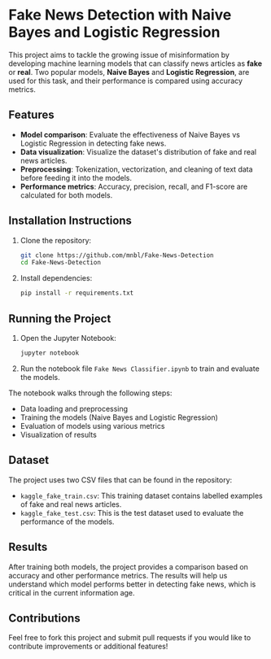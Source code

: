 
# Fake News Detection with Naive Bayes and Logistic Regression

This project aims to tackle the growing issue of misinformation by developing machine learning models that can classify news articles as **fake** or **real**. Two popular models, **Naive Bayes** and **Logistic Regression**, are used for this task, and their performance is compared using accuracy metrics.

## Features

- **Model comparison**: Evaluate the effectiveness of Naive Bayes vs Logistic Regression in detecting fake news.
- **Data visualization**: Visualize the dataset's distribution of fake and real news articles.
- **Preprocessing**: Tokenization, vectorization, and cleaning of text data before feeding it into the models.
- **Performance metrics**: Accuracy, precision, recall, and F1-score are calculated for both models.

## Installation Instructions

1. Clone the repository:
   ```bash
   git clone https://github.com/mnbl/Fake-News-Detection
   cd Fake-News-Detection
   ```

2. Install dependencies:
   ```bash
   pip install -r requirements.txt
   ```

## Running the Project

1. Open the Jupyter Notebook:
   ```bash
   jupyter notebook
   ```
   
2. Run the notebook file `Fake News Classifier.ipynb` to train and evaluate the models.

The notebook walks through the following steps:
- Data loading and preprocessing
- Training the models (Naive Bayes and Logistic Regression)
- Evaluation of models using various metrics
- Visualization of results

## Dataset

The project uses two CSV files that can be found in the repository:
- `kaggle_fake_train.csv`: This training dataset contains labelled examples of fake and real news articles.
- `kaggle_fake_test.csv`: This is the test dataset used to evaluate the performance of the models.

## Results

After training both models, the project provides a comparison based on accuracy and other performance metrics. The results will help us understand which model performs better in detecting fake news, which is critical in the current information age.

## Contributions

Feel free to fork this project and submit pull requests if you would like to contribute improvements or additional features!
